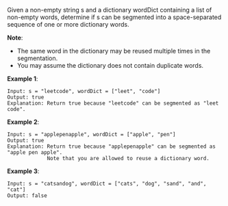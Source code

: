 Given a non-empty string s and a dictionary wordDict containing a list of non-empty words, determine if s can be segmented into a space-separated sequence of one or more dictionary words.

**Note**:

- The same word in the dictionary may be reused multiple times in the segmentation.
- You may assume the dictionary does not contain duplicate words.

**Example 1**:

    Input: s = "leetcode", wordDict = ["leet", "code"]
    Output: true
    Explanation: Return true because "leetcode" can be segmented as "leet code".
**Example 2**:

    Input: s = "applepenapple", wordDict = ["apple", "pen"]
    Output: true
    Explanation: Return true because "applepenapple" can be segmented as "apple pen apple".
                 Note that you are allowed to reuse a dictionary word.
**Example 3**:

    Input: s = "catsandog", wordDict = ["cats", "dog", "sand", "and", "cat"]
    Output: false
